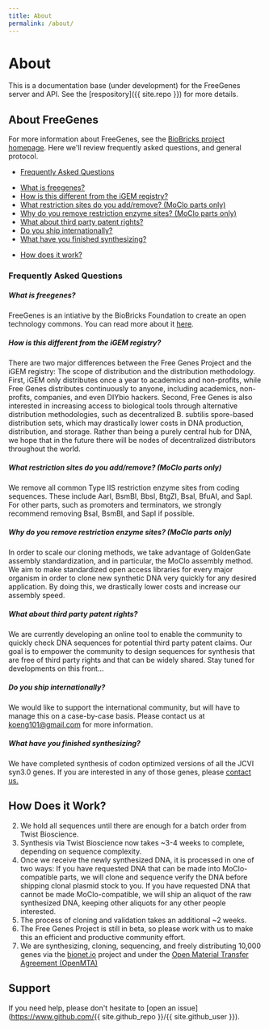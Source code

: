 ```yaml
---
title: About
permalink: /about/
---
```


# About

This is a documentation base (under development) for the FreeGenes server and API.
See the [respository]({{ site.repo }}) for more details.

## About FreeGenes

For more information about FreeGenes, see the [BioBricks project homepage](https://biobricks.org/freegenes/#). Here we'll review frequently asked questions, and general protocol.

* [Frequently Asked Questions](#frequently-asked-questions)
+ [What is freegenes?](#what-is-freegenes)
+ [How is this different from the iGEM registry?](#how-is-this-different-from-the-igem-registry)
+ [What restriction sites do you add/remove? (MoClo parts only)](#what-restriction-sites-do-you-addremove-moclo-parts-only)
+ [Why do you remove restriction enzyme sites? (MoClo parts only)](#why-do-you-remove-restriction-enzyme-sites-moclo-parts-only)
+ [What about third party patent rights?](#what-about-third-party-patent-rights)
+ [Do you ship internationally?](#do-you-ship-internationally)
+ [What have you finished synthesizing?](#what-have-you-finished-syntheshizing)
* [How does it work?](#how-does-it-work)

### Frequently Asked Questions

##### What is freegenes?

FreeGenes is an intiative by the BioBricks Foundation to create an open technology commons. You can read more about it [here](https://biobricks.org/freegenes).

##### How is this different from the iGEM registry?

There are two major differences between the Free Genes Project and the iGEM registry: The scope of distribution and the distribution methodology. First, iGEM only distributes once a year to academics and non-profits, while Free Genes distributes continuously to anyone, including academics, non-profits, companies, and even DIYbio hackers. Second, Free Genes is also interested in increasing access to biological tools through alternative distribution methodologies, such as decentralized B. subtilis spore-based distribution sets, which may drastically lower costs in DNA production, distribution, and storage. Rather than being a purely central hub for DNA, we hope that in the future there will be nodes of decentralized distributors throughout the world.

##### What restriction sites do you add/remove? (MoClo parts only)

We remove all common Type IIS restriction enzyme sites from coding sequences. These include AarI, BsmBI, BbsI, BtgZI, BsaI, BfuAI, and SapI. For other parts, such as promoters and terminators, we strongly recommend removing BsaI, BsmBI, and SapI if possible.

##### Why do you remove restriction enzyme sites? (MoClo parts only)

In order to scale our cloning methods, we take advantage of GoldenGate assembly standardization, and in particular, the MoClo assembly method. We aim to make standardized open access libraries for every major organism in order to clone new synthetic DNA very quickly for any desired application. By doing this, we drastically lower costs and increase our assembly speed.

##### What about third party patent rights?

We are currently developing an online tool to enable the community to quickly check DNA sequences for potential third party patent claims. Our goal is to empower the community to design sequences for synthesis that are free of third party rights and that can be widely shared. Stay tuned for developments on this front...

##### Do you ship internationally?

We would like to support the international community, but will have to manage this on a case-by-case basis. Please contact us at [koeng101@gmail.com](mailto:koeng101@gmail.com) for more information.

##### What have you finished synthesizing?

We have completed synthesis of codon optimized versions of all the JCVI syn3.0 genes. If you are interested in any of those genes, please [contact us.](mailto:koeng101@gmail.com)

## How Does it Work?

2. We hold all sequences until there are enough for a batch order from Twist Bioscience.
4. Synthesis via Twist Bioscience now takes ~3-4 weeks to complete, depending on sequence complexity.
6. Once we receive the newly synthesized DNA, it is processed in one of two ways:
If you have requested DNA that can be made into MoClo-compatible parts, we will clone and sequence verify the DNA before shipping clonal plasmid stock to you.
If you have requested DNA that cannot be made MoClo-compatible, we will ship an aliquot of the raw synthesized DNA, keeping other aliquots for any other people interested.
8. The process of cloning and validation takes an additional ~2 weeks.
10. The Free Genes Project is still in beta, so please work with us to make this an efficient and productive community effort.
12. We are synthesizing, cloning, sequencing, and freely distributing 10,000 genes via the [bionet.io](https://www.bionet.io/) project and under the [Open Material Transfer Agreement (OpenMTA)](https://biobricks.org/openmta/)



## Support

If you need help, please don't hesitate to [open an issue](https://www.github.com/{{ site.github_repo }}/{{ site.github_user }}).

